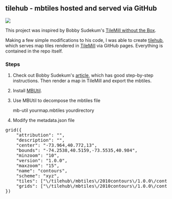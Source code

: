## tilehub - mbtiles hosted and served via GitHub

[![](https://img.skitch.com/20120713-deww5ab2fcwqm37y7sqpayt9si.png)](http://hrwgc.github.com/tilehub/)

This project was inspired by Bobby Sudekum's [TileMill without the Box](http://www.visuallybs.com/no-box/).

Making a few simple modifications to his code, I was able to create [tilehub](http://hrwgc.github.com/tilehub/), which serves map tiles rendered in [TileMill](http://mapbox.com/tilemill/) via GitHub pages. Everything is contained in the repo itself.

### Steps

1. Check out Bobby Sudekum's [article](http://www.visuallybs.com/no-box/), which has good step-by-step instructions. Then render a map in TileMill and export the mbtiles.

2. Install [MBUtil](http://github.com/mapbox/mbutil).

3. Use MBUtil to decompose the mbtiles file

    mb-util yourmap.mbtiles yourdirectory

4. Modify the metadata.json file


<pre>
grid({
    "attribution": "", 
    "description": "", 
    "center": "-73.964,40.772,13", 
    "bounds": "-74.2538,40.5159,-73.5535,40.984", 
    "minzoom": "10", 
    "version": "1.0.0", 
    "maxzoom": "15", 
    "name": "contours",
    "scheme": "xyz",
    "tiles": ["\/tilehub\/mbtiles\/2010contours\/1.0.0\/contours\/{z}\/{x}\/{y}.png"],
    "grids": ["\/tilehub\/mbtiles\/2010contours\/1.0.0\/contours\/{z}\/{x}\/{y}.grid.json"]
})
</pre>

